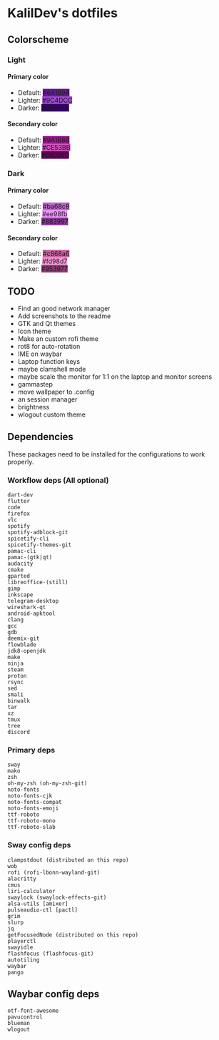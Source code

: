 # KalilDev's dotfiles

## Colorscheme

### Light

#### Primary color
* Default: <span style="background: #6A1B9A">#6A1B9A</span>
* Lighter: <span style="background: #9C4DCC;color: rgba(0,0,0,0.87)">#9C4DCC</span>
* Darker: <span style="background: #38006B">#38006B</span>

#### Secondary color
* Default: <span style="background: #9A1B8B">#9A1B8B</span>
* Lighter: <span style="background: #CE53BB;color: rgba(0,0,0,0.87)">#CE53BB</span>
* Darker: <span style="background: #68005D">#68005D</span>

### Dark

#### Primary color
* Default: <span style="background: #ba68c8;color: rgba(0,0,0,0.87)">#ba68c8</span>
* Lighter: <span style="background: #ee98fb;color: rgba(0,0,0,0.87)">#ee98fb</span>
* Darker: <span style="background: #883997">#883997</span>

#### Secondary color
* Default: <span style="background: #c868a6;color: rgba(0,0,0,0.87)">#c868a6</span>
* Lighter: <span style="background: #fd98d7;color: rgba(0,0,0,0.87)">#fd98d7</span>
* Darker: <span style="background: #953977">#953977</span>

## TODO

* Find an good network manager
* Add screenshots to the readme
* GTK and Qt themes
* Icon theme
* Make an custom rofi theme
* rot8 for auto-rotation
* IME on waybar
* Laptop function keys
* maybe clamshell mode
* maybe scale the monitor for 1:1 on the laptop and monitor screens
* gammastep
* move wallpaper to .config
* an session manager
* brightness
* wlogout custom theme

## Dependencies
These packages need to be installed for the configurations to work properly.

### Workflow deps (All optional)
```
dart-dev
flutter
code
firefox
vlc
spotify
spotify-adblock-git
spicetify-cli
spicetify-themes-git
pamac-cli
pamac-(gtk|qt)
audacity
cmake
gparted
libreoffice-(still)
gimp
inkscape
telegram-desktop
wireshark-qt
android-apktool
clang
gcc
gdb
deemix-git
flowblade
jdk8-openjdk
make
ninja
steam
proton
rsync
sed
smali
binwalk
tar
xz
tmux
tree
discord
```

### Primary deps
```
sway
mako
zsh
oh-my-zsh (oh-my-zsh-git)
noto-fonts
noto-fonts-cjk
noto-fonts-compat
noto-fonts-emoji
ttf-roboto
ttf-roboto-mono
ttf-roboto-slab
```

### Sway config deps
```
clampstdout (distributed on this repo)
wob
rofi (rofi-lbonn-wayland-git)
alacritty
cmus
liri-calculator
swaylock (swaylock-effects-git)
alsa-utils [amixer]
pulseaudio-ctl [pactl]
grim
slurp
jq
getFocusedNode (distributed on this repo)
playerctl
swayidle
flashfocus (flashfocus-git)
autotiling
waybar
pango
```
## Waybar config deps
```
otf-font-awesome
pavucontrol
blueman
wlogout
```

